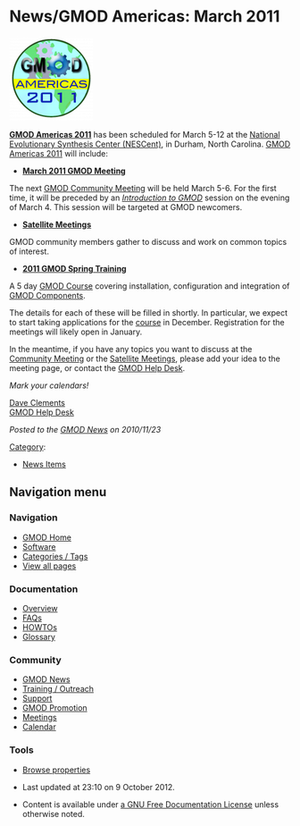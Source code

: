 



<span id="top"></span>




# <span dir="auto">News/GMOD Americas: March 2011</span>











[<img
src="https://raw.githubusercontent.com/GMOD/gmod.github.io/main/mediawiki/images/thumb/1/1b/GMODAmericas2011Logo.jpg/150px-GMODAmericas2011Logo.jpg.png"
srcset="https://raw.githubusercontent.com/GMOD/gmod.github.io/main/mediawiki/images/thumb/1/1b/GMODAmericas2011Logo.jpg/225px-GMODAmericas2011Logo.jpg.png 1.5x, https://raw.githubusercontent.com/GMOD/gmod.github.io/main/mediawiki/images/thumb/1/1b/GMODAmericas2011Logo.jpg/300px-GMODAmericas2011Logo.jpg.png 2x"
width="150" height="150" alt="GMOD Americas 2011" />](../GMOD_Americas_2011 "GMOD Americas 2011")



**[GMOD Americas 2011](../GMOD_Americas_2011 "GMOD Americas 2011")** has
been scheduled for March 5-12 at the
<a href="http://www.nescent.org/" class="external text"
rel="nofollow">National Evolutionary Synthesis Center (NESCent)</a>, in
Durham, North Carolina. [GMOD Americas
2011](../GMOD_Americas_2011 "GMOD Americas 2011") will include:

- **[March 2011 GMOD
  Meeting](../March_2011_GMOD_Meeting "March 2011 GMOD Meeting")**

The next [GMOD Community Meeting](../Meetings "Meetings") will be held
March 5-6. For the first time, it will be preceded by an *[Introduction
to
GMOD](../March_2011_GMOD_Meeting#Friday:_Introduction_to_GMOD "March 2011 GMOD Meeting")*
session on the evening of March 4. This session will be targeted at GMOD
newcomers.

- **[Satellite
  Meetings](../Satellite_Meetings_-_GMOD_Americas_2011 "Satellite Meetings - GMOD Americas 2011")**

GMOD community members gather to discuss and work on common topics of
interest.

- **[2011 GMOD Spring
  Training](../2011_GMOD_Spring_Training "2011 GMOD Spring Training")**

A 5 day <a href="../GMOD_Summer_School" class="mw-redirect"
title="GMOD Summer School">GMOD Course</a> covering installation,
configuration and integration of [GMOD
Components](../GMOD_Components "GMOD Components").

The details for each of these will be filled in shortly. In particular,
we expect to start taking applications for the
[course](../2011_GMOD_Spring_Training "2011 GMOD Spring Training") in
December. Registration for the meetings will likely open in January.

In the meantime, if you have any topics you want to discuss at the
[Community
Meeting](../March_2011_GMOD_Meeting "March 2011 GMOD Meeting") or the
[Satellite
Meetings](../Satellite_Meetings_-_GMOD_Americas_2011 "Satellite Meetings - GMOD Americas 2011"),
please add your idea to the meeting page, or contact the
<a href="mailto:htlp@gmod.org" class="external text" rel="nofollow">GMOD
Help Desk</a>.

*Mark your calendars!*

[Dave Clements](../User%253AClements "User%253AClements")  
[GMOD Help Desk](../GMOD_Help_Desk "GMOD Help Desk")

  



*Posted to the [GMOD News](../GMOD_News "GMOD News") on 2010/11/23*






[Category](../Special%253ACategories "Special%253ACategories"):

- [News Items](../Category%253ANews_Items "Category%253ANews Items")






## Navigation menu







<a href="../Main_Page"
style="background-image: url(../../images/GMOD-cogs.png);"
title="Visit the main page"></a>


### Navigation



- <span id="n-GMOD-Home">[GMOD Home](../Main_Page)</span>
- <span id="n-Software">[Software](../GMOD_Components)</span>
- <span id="n-Categories-.2F-Tags">[Categories /
  Tags](../Categories)</span>
- <span id="n-View-all-pages">[View all
  pages](../Special:AllPages)</span>




### Documentation



- <span id="n-Overview">[Overview](../Overview)</span>
- <span id="n-FAQs">[FAQs](../Category%253AFAQ)</span>
- <span id="n-HOWTOs">[HOWTOs](../Category%253AHOWTO)</span>
- <span id="n-Glossary">[Glossary](../Glossary)</span>




### Community



- <span id="n-GMOD-News">[GMOD News](../GMOD_News)</span>
- <span id="n-Training-.2F-Outreach">[Training /
  Outreach](../Training_and_Outreach)</span>
- <span id="n-Support">[Support](../Support)</span>
- <span id="n-GMOD-Promotion">[GMOD Promotion](../GMOD_Promotion)</span>
- <span id="n-Meetings">[Meetings](../Meetings)</span>
- <span id="n-Calendar">[Calendar](../Calendar)</span>




### Tools

- <span id="t-smwbrowselink"><a href="../Special%253ABrowse/News-2FGMOD_Americas%253A_March_2011"
  rel="smw-browse">Browse properties</a></span>



- <span id="footer-info-lastmod">Last updated at 23:10 on 9 October
  2012.</span>
<!-- - <span id="footer-info-viewcount">7,201 page views.</span> -->
- <span id="footer-info-copyright">Content is available under
  <a href="http://www.gnu.org/licenses/fdl-1.3.html" class="external"
  rel="nofollow">a GNU Free Documentation License</a> unless otherwise
  noted.</span>

<!-- -->



<!-- -->




